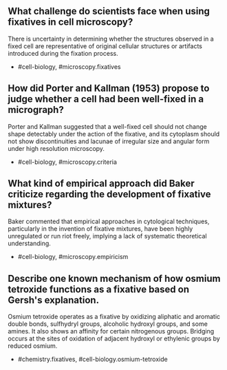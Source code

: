 ## What challenge do scientists face when using fixatives in cell microscopy?

There is uncertainty in determining whether the structures observed in a fixed cell are representative of original cellular structures or artifacts introduced during the fixation process.

- #cell-biology, #microscopy.fixatives

## How did Porter and Kallman (1953) propose to judge whether a cell had been well-fixed in a micrograph?

Porter and Kallman suggested that a well-fixed cell should not change shape detectably under the action of the fixative, and its cytoplasm should not show discontinuities and lacunae of irregular size and angular form under high resolution microscopy.

- #cell-biology, #microscopy.criteria

## What kind of empirical approach did Baker criticize regarding the development of fixative mixtures?

Baker commented that empirical approaches in cytological techniques, particularly in the invention of fixative mixtures, have been highly unregulated or run riot freely, implying a lack of systematic theoretical understanding.

- #cell-biology, #microscopy.empiricism

## Describe one known mechanism of how osmium tetroxide functions as a fixative based on Gersh's explanation.

Osmium tetroxide operates as a fixative by oxidizing aliphatic and aromatic double bonds, sulfhydryl groups, alcoholic hydroxyl groups, and some amines. It also shows an affinity for certain nitrogenous groups. Bridging occurs at the sites of oxidation of adjacent hydroxyl or ethylenic groups by reduced osmium.

- #chemistry.fixatives, #cell-biology.osmium-tetroxide